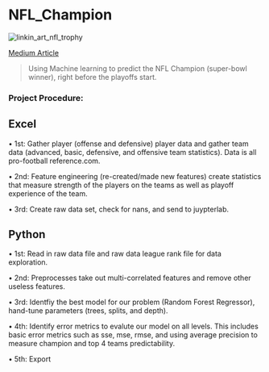 # NFL_Champion
![linkin_art_nfl_trophy](https://github.com/allenjake440/NFL_Champion/assets/134075534/0657811b-27c3-4064-aef3-ea8c8de335ef)

[Medium Article](https://allenjake440.medium.com/predicting-the-nfl-champion-with-machine-learning-7c6eede5a4d2)


> Using Machine learning to predict the NFL Champion (super-bowl winner), right before the playoffs start. 

### Project Procedure:

## Excel

•	1st: Gather player (offense and defensive) player data and gather team data (advanced, basic, defensive, and offensive team statistics). Data is all pro-football reference.com.

•	2nd: Feature engineering (re-created/made new features) create statistics that measure strength of the players on the teams as well as playoff experience of the team.

•	3rd: Create raw data set, check for nans, and send to juypterlab.


## Python

•	1st: Read in raw data file and raw data league rank file for data exploration. 

•	2nd: Preprocesses take out multi-correlated features and remove other useless features.

•	3rd: Identfiy the best model for our problem (Random Forest Regressor), hand-tune parameters (trees, splits, and depth). 

•	4th: Identify error metrics to evalute our model on all levels. This includes basic error metrics such as sse, mse, rmse, and using average precision to measure champion and top 4 teams predictability. 

•	5th: Export
